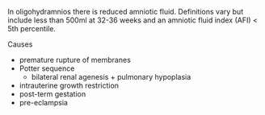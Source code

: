In oligohydramnios there is reduced amniotic fluid. Definitions vary but include less than 500ml at 32\-36 weeks and an amniotic fluid index (AFI) \< 5th percentile.  
  
Causes  
* premature rupture of membranes
* Potter sequence
	+ bilateral renal agenesis \+ pulmonary hypoplasia
* intrauterine growth restriction
* post\-term gestation
* pre\-eclampsia
